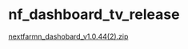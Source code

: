 # nf_dashboard_tv_release

[nextfarmn_dashobard_v1.0.44(2).zip](https://github.com/user-attachments/files/17024402/nextfarmn_dashobard_v1.0.44.2.zip)
